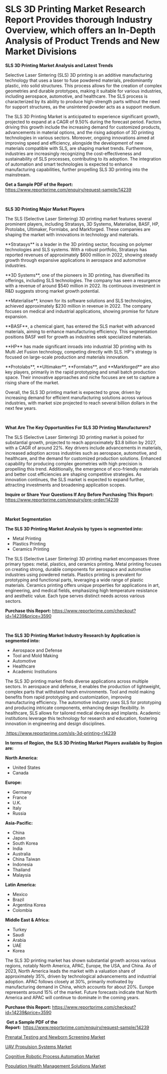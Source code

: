 <p><h1>SLS 3D Printing Market Research Report Provides thorough Industry Overview, which offers an In-Depth Analysis of Product Trends and New Market Divisions</h1></p><p><strong>SLS 3D Printing Market Analysis and Latest Trends</strong></p>
<p><p>Selective Laser Sintering (SLS) 3D printing is an additive manufacturing technology that uses a laser to fuse powdered materials, predominantly plastic, into solid structures. This process allows for the creation of complex geometries and durable prototypes, making it suitable for various industries, including aerospace, automotive, and healthcare. The SLS process is characterized by its ability to produce high-strength parts without the need for support structures, as the unsintered powder acts as a support medium.</p><p>The SLS 3D Printing Market is anticipated to experience significant growth, projected to expand at a CAGR of 9.50% during the forecast period. Factors driving this growth include the increasing demand for customized products, advancements in material options, and the rising adoption of 3D printing technologies in various sectors. Moreover, ongoing innovations aimed at improving speed and efficiency, alongside the development of new materials compatible with SLS, are shaping market trends. Furthermore, industries are increasingly recognizing the cost-effectiveness and sustainability of SLS processes, contributing to its adoption. The integration of automation and smart technologies is expected to enhance manufacturing capabilities, further propelling SLS 3D printing into the mainstream.</p></p>
<p><strong>Get a Sample PDF of the Report:&nbsp;</strong> <a href="https://www.reportprime.com/enquiry/request-sample/14239?utm_campaign=1944&utm_medium=2&utm_source=Github&utm_content=ia&utm_term=20032025&utm_id=sls-3d-printing">https://www.reportprime.com/enquiry/request-sample/14239</a></p>
<p>&nbsp;</p>
<p><strong>SLS 3D Printing Major Market Players</strong></p>
<p><p>The SLS (Selective Laser Sintering) 3D printing market features several prominent players, including Stratasys, 3D Systems, Materialise, BASF, HP, Protolabs, Ultimaker, Formlabs, and Markforged. These companies are shaping the market with innovations in technology and materials.</p><p>**Stratasys** is a leader in the 3D printing sector, focusing on polymer technologies and SLS systems. With a robust portfolio, Stratasys has reported revenues of approximately $600 million in 2022, showing steady growth through expansive applications in aerospace and automotive industries.</p><p>**3D Systems**, one of the pioneers in 3D printing, has diversified its offerings, including SLS technologies. The company has seen a resurgence with a revenue of around $540 million in 2022. Its continuous investment in R&D suggests strong market growth potential.</p><p>**Materialise**, known for its software solutions and SLS technologies, achieved approximately $230 million in revenue in 2022. The company focuses on medical and industrial applications, showing promise for future expansion.</p><p>**BASF**, a chemical giant, has entered the SLS market with advanced materials, aiming to enhance manufacturing efficiency. This segmentation positions BASF well for growth as industries seek specialized materials.</p><p>**HP** has made significant inroads into industrial 3D printing with its Multi Jet Fusion technology, competing directly with SLS. HP's strategy is focused on large-scale production and materials innovation.</p><p>**Protolabs**, **Ultimaker**, **Formlabs**, and **Markforged** are also key players, primarily in the rapid prototyping and small batch production space. Their innovative approaches and niche focuses are set to capture a rising share of the market.</p><p>Overall, the SLS 3D printing market is expected to grow, driven by increasing demand for efficient manufacturing solutions across various industries, with market size projected to reach several billion dollars in the next few years.</p></p>
<p>&nbsp;</p>
<p><strong>What Are The Key Opportunities For SLS 3D Printing Manufacturers?</strong></p>
<p><p>The SLS (Selective Laser Sintering) 3D printing market is poised for substantial growth, projected to reach approximately $3.8 billion by 2027, with a CAGR of around 22%. Key drivers include advancements in materials, increased adoption across industries such as aerospace, automotive, and healthcare, and the demand for customized production solutions. Enhanced capability for producing complex geometries with high precision is propelling this trend. Additionally, the emergence of eco-friendly materials and better cost efficiencies are shaping competitive strategies. As innovation continues, the SLS market is expected to expand further, attracting investments and broadening application scopes.</p></p>
<p><strong>Inquire or Share Your Questions If Any Before Purchasing This Report:</strong> <a href="https://www.reportprime.com/enquiry/pre-order/14239?utm_campaign=1944&utm_medium=2&utm_source=Github&utm_content=ia&utm_term=20032025&utm_id=sls-3d-printing">https://www.reportprime.com/enquiry/pre-order/14239</a></p>
<p>&nbsp;</p>
<p><strong>Market Segmentation</strong></p>
<p><strong>The SLS 3D Printing Market Analysis by types is segmented into:</strong></p>
<p><ul><li>Metal Printing</li><li>Plastics Printing</li><li>Ceramics Printing</li></ul></p>
<p><p>The SLS (Selective Laser Sintering) 3D printing market encompasses three primary types: metal, plastics, and ceramics printing. Metal printing focuses on creating strong, durable components for aerospace and automotive industries using powdered metals. Plastics printing is prevalent for prototyping and functional parts, leveraging a wide range of plastic materials. Ceramics printing offers unique properties for applications in art, engineering, and medical fields, emphasizing high temperature resistance and aesthetic value. Each type serves distinct needs across various sectors.</p></p>
<p><strong>Purchase this Report:&nbsp;</strong><a href="https://www.reportprime.com/checkout?id=14239&price=3590&utm_campaign=1944&utm_medium=2&utm_source=Github&utm_content=ia&utm_term=20032025&utm_id=sls-3d-printing">https://www.reportprime.com/checkout?id=14239&price=3590</a></p>
<p>&nbsp;</p>
<p><strong>The SLS 3D Printing Market Industry Research by Application is segmented into:</strong></p>
<p><ul><li>Aerospace and Defense</li><li>Tool and Mold Making</li><li>Automotive</li><li>Healthcare</li><li>Academic Institutions</li></ul></p>
<p><p>The SLS 3D printing market finds diverse applications across multiple sectors. In aerospace and defense, it enables the production of lightweight, complex parts that withstand harsh environments. Tool and mold making benefits from rapid prototyping and customization, improving manufacturing efficiency. The automotive industry uses SLS for prototyping and producing intricate components, enhancing design flexibility. In healthcare, SLS allows for tailored medical devices and implants. Academic institutions leverage this technology for research and education, fostering innovation in engineering and design disciplines.</p></p>
<p><a href="https://www.reportprime.com/sls-3d-printing-r14239?utm_campaign=1944&utm_medium=2&utm_source=Github&utm_content=ia&utm_term=20032025&utm_id=sls-3d-printing">&nbsp;https://www.reportprime.com/sls-3d-printing-r14239</a></p>
<p><strong>In terms of Region, the SLS 3D Printing Market Players available by Region are:</strong></p>
<p>
    <p> <strong> North America: </strong>
        <ul>
            <li>United States</li>
            <li>Canada</li>
        </ul>
        </p> 
    <p> <strong> Europe: </strong>
        <ul>
            <li>Germany</li>
            <li>France</li>
            <li>U.K.</li>
            <li>Italy</li>
            <li>Russia</li>
        </ul>
        </p> 
    <p> <strong> Asia-Pacific: </strong>
        <ul>
            <li>China</li>
            <li>Japan</li>
            <li>South Korea</li>
            <li>India</li>
            <li>Australia</li>
            <li>China Taiwan</li>
            <li>Indonesia</li>
            <li>Thailand</li>
            <li>Malaysia</li>
        </ul>
        </p> 
    <p> <strong> Latin America: </strong>
        <ul>
            <li>Mexico</li>
            <li>Brazil</li>
            <li>Argentina Korea</li>
            <li>Colombia</li>
        </ul>
        </p> 
    <p> <strong> Middle East & Africa: </strong>
        <ul>
            <li>Turkey</li>
            <li>Saudi</li>
            <li>Arabia</li>
            <li>UAE</li>
            <li>Korea</li>
        </ul>
    </p>
    </p>
<p><p>The SLS 3D printing market has shown substantial growth across various regions, notably North America, APAC, Europe, the USA, and China. As of 2023, North America leads the market with a valuation share of approximately 35%, driven by technological advancements and industrial adoption. APAC follows closely at 30%, primarily motivated by manufacturing demand in China, which accounts for about 20%. Europe represents around 15% of the market. Future forecasts indicate that North America and APAC will continue to dominate in the coming years.</p></p>
<p><strong>Purchase this Report: </strong><a href="https://www.reportprime.com/checkout?id=14239&price=3590&utm_campaign=1944&utm_medium=2&utm_source=Github&utm_content=ia&utm_term=20032025&utm_id=sls-3d-printing">https://www.reportprime.com/checkout?id=14239&price=3590</a></p>
<p>&nbsp;<strong>Get a Sample PDF of the Report:&nbsp;&nbsp;</strong><a href="https://www.reportprime.com/enquiry/request-sample/14239?utm_campaign=1944&utm_medium=2&utm_source=Github&utm_content=ia&utm_term=20032025&utm_id=sls-3d-printing">https://www.reportprime.com/enquiry/request-sample/14239</a></p>
<p><strong></strong></p>
<p><p><a href="https://github.com/kreilkoffas4/Market-Research-Report-List-1/blob/main/prenatal-testing-and-newborn-screening-market.md?utm_campaign=1944&utm_medium=2&utm_source=Github&utm_content=ia&utm_term=20032025&utm_id=sls-3d-printing">Prenatal Testing and Newborn Screening Market</a></p><p><a href="https://github.com/Chiragrp22/Market-Research-Report-List-7/blob/main/uav-propulsion-systems-market.md?utm_campaign=1944&utm_medium=2&utm_source=Github&utm_content=ia&utm_term=20032025&utm_id=sls-3d-printing">UAV Propulsion Systems Market</a></p><p><a href="https://github.com/darouthiamnl/Market-Research-Report-List-1/blob/main/cognitive-robotic-process-automation-market.md?utm_campaign=1944&utm_medium=2&utm_source=Github&utm_content=ia&utm_term=20032025&utm_id=sls-3d-printing">Cognitive Robotic Process Automation Market</a></p><p><a href="https://github.com/duerknikko44/Market-Research-Report-List-1/blob/main/population-health-management-solutions-market.md?utm_campaign=1944&utm_medium=2&utm_source=Github&utm_content=ia&utm_term=20032025&utm_id=sls-3d-printing">Population Health Management Solutions Market</a></p></p>